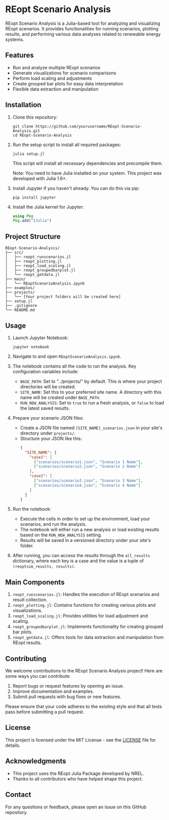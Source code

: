 # REopt Scenario Analysis

REopt Scenario Analysis is a Julia-based tool for analyzing and visualizing REopt scenarios. It provides functionalities for running scenarios, plotting results, and performing various data analyses related to renewable energy systems.

## Features

- Run and analyze multiple REopt scenarios
- Generate visualizations for scenario comparisons
- Perform load scaling and adjustments
- Create grouped bar plots for easy data interpretation
- Flexible data extraction and manipulation

## Installation

1. Clone this repository:
   ```
   git clone https://github.com/yourusername/REopt-Scenario-Analysis.git
   cd REopt-Scenario-Analysis
   ```

2. Run the setup script to install all required packages:
   ```
   julia setup.jl
   ```

   This script will install all necessary dependencies and precompile them.

   Note: You need to have Julia installed on your system. This project was developed with Julia 1.6+.

3. Install Jupyter if you haven't already. You can do this via pip:
   ```
   pip install jupyter
   ```

4. Install the Julia kernel for Jupyter:
   ```julia
   using Pkg
   Pkg.add("IJulia")
   ```

## Project Structure

```
REopt-Scenario-Analysis/
├── src/
│   ├── reopt_runscenarios.jl
│   ├── reopt_plotting.jl
│   ├── reopt_load_scaling.jl
│   ├── reopt_groupedbarplot.jl
│   └── reopt_getdata.jl
├── main/
│   └── REoptScenarioAnalysis.ipynb
├── examples/
├── projects/
│   └── [Your project folders will be created here]
├── setup.jl
├── .gitignore
└── README.md
```

## Usage

1. Launch Jupyter Notebook:
   ```
   jupyter notebook
   ```

2. Navigate to and open `REoptScenarioAnalysis.ipynb`.

3. The notebook contains all the code to run the analysis. Key configuration variables include:

   - `BASE_PATH`: Set to "../projects/" by default. This is where your project directories will be created.
   - `SITE_NAME`: Set this to your preferred site name. A directory with this name will be created under `BASE_PATH`.
   - `RUN_NEW_ANALYSIS`: Set to `true` to run a fresh analysis, or `false` to load the latest saved results.

4. Prepare your scenario JSON files:
   - Create a JSON file named `[SITE_NAME]_scenarios.json` in your site's directory under `projects/`.
   - Structure your JSON like this:
     ```json
     {
       "SITE_NAME": {
         "case1": [
           ["scenarios/scenario1.json", "Scenario 1 Name"],
           ["scenarios/scenario2.json", "Scenario 2 Name"]
         ],
         "case2": [
           ["scenarios/scenario3.json", "Scenario 3 Name"],
           ["scenarios/scenario4.json", "Scenario 4 Name"]
         ]
       }
     }
     ```

5. Run the notebook:
   - Execute the cells in order to set up the environment, load your scenarios, and run the analysis.
   - The notebook will either run a new analysis or load existing results based on the `RUN_NEW_ANALYSIS` setting.
   - Results will be saved in a versioned directory under your site's folder.

6. After running, you can access the results through the `all_results` dictionary, where each key is a case and the value is a tuple of `(reoptsim_results, results)`.


## Main Components

1. `reopt_runscenarios.jl`: Handles the execution of REopt scenarios and result collection.
2. `reopt_plotting.jl`: Contains functions for creating various plots and visualizations.
3. `reopt_load_scaling.jl`: Provides utilities for load adjustment and scaling.
4. `reopt_groupedbarplot.jl`: Implements functionality for creating grouped bar plots.
5. `reopt_getdata.jl`: Offers tools for data extraction and manipulation from REopt results.

## Contributing

We welcome contributions to the REopt Scenario Analysis project! Here are some ways you can contribute:

1. Report bugs or request features by opening an issue.
2. Improve documentation and examples.
3. Submit pull requests with bug fixes or new features.

Please ensure that your code adheres to the existing style and that all tests pass before submitting a pull request.


## License

This project is licensed under the MIT License - see the [LICENSE](LICENSE) file for details.

## Acknowledgments

- This project uses the REopt Julia Package developed by NREL.
- Thanks to all contributors who have helped shape this project.

## Contact

For any questions or feedback, please open an issue on this GitHub repository.
